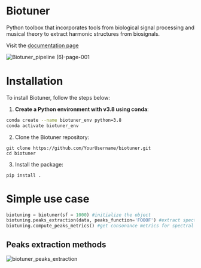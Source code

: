 
# Biotuner
Python toolbox that incorporates tools from biological signal processing and musical theory to extract harmonic structures from biosignals.


Visit the [documentation page](https://sangfrois.github.io/biotuner/)


![Biotuner_pipeline (6)-page-001](https://user-images.githubusercontent.com/49297774/153693263-90c1e49e-a8c0-4a93-8219-491d1ede32e1.jpg)

# Installation

To install Biotuner, follow the steps below:

1. **Create a Python environment with v3.8 using conda**:
```bash
conda create --name biotuner_env python=3.8
conda activate biotuner_env
```

2. Clone the Biotuner repository:
```
git clone https://github.com/YourUsername/biotuner.git
cd biotuner
```
3. Install the package:
```
pip install .
```

# Simple use case

```python
biotuning = biotuner(sf = 1000) #initialize the object
biotuning.peaks_extraction(data, peaks_function='FOOOF') #extract spectral peaks
biotuning.compute_peaks_metrics() #get consonance metrics for spectral peaks

```

## Peaks extraction methods

![biotuner_peaks_extraction](https://user-images.githubusercontent.com/49297774/156813349-ddcd40d0-57c9-41f2-b62a-7cbb4213e515.jpg)
